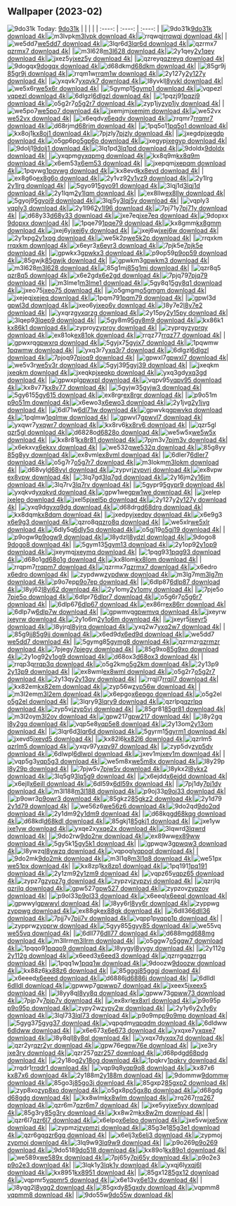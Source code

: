 ## Wallpaper (2023-02)
![9do31k](https://w.wallhaven.cc/full/9d/wallhaven-9do31k.png) Today: [9do31k](https://th.wallhaven.cc/small/9d/9do31k.jpg)
|      |      |      |
| :----: | :----: | :----: |
|![9do31k](https://th.wallhaven.cc/small/9d/9do31k.jpg)[9do31k download 4k](https://wallhaven.cc/w/9do31k)|![m3lvpk](https://th.wallhaven.cc/small/m3/m3lvpk.jpg)[m3lvpk download 4k](https://wallhaven.cc/w/m3lvpk)|![rrqwqj](https://th.wallhaven.cc/small/rr/rrqwqj.jpg)[rrqwqj download 4k](https://wallhaven.cc/w/rrqwqj)|
|![we5dd7](https://th.wallhaven.cc/small/we/we5dd7.jpg)[we5dd7 download 4k](https://wallhaven.cc/w/we5dd7)|![3lqr6d](https://th.wallhaven.cc/small/3l/3lqr6d.jpg)[3lqr6d download 4k](https://wallhaven.cc/w/3lqr6d)|![qzrmx7](https://th.wallhaven.cc/small/qz/qzrmx7.jpg)[qzrmx7 download 4k](https://wallhaven.cc/w/qzrmx7)|
|![m3l628](https://th.wallhaven.cc/small/m3/m3l628.jpg)[m3l628 download 4k](https://wallhaven.cc/w/m3l628)|![2y1qey](https://th.wallhaven.cc/small/2y/2y1qey.jpg)[2y1qey download 4k](https://wallhaven.cc/w/2y1qey)|![jxez5y](https://th.wallhaven.cc/small/jx/jxez5y.jpg)[jxez5y download 4k](https://wallhaven.cc/w/jxez5y)|
|![qzreyq](https://th.wallhaven.cc/small/qz/qzreyq.jpg)[qzreyq download 4k](https://wallhaven.cc/w/qzreyq)|![9dogqx](https://th.wallhaven.cc/small/9d/9dogqx.jpg)[9dogqx download 4k](https://wallhaven.cc/w/9dogqx)|![d68dkm](https://th.wallhaven.cc/small/d6/d68dkm.jpg)[d68dkm download 4k](https://wallhaven.cc/w/d68dkm)|
|![85gr9j](https://th.wallhaven.cc/small/85/85gr9j.jpg)[85gr9j download 4k](https://wallhaven.cc/w/85gr9j)|![rrqm1w](https://th.wallhaven.cc/small/rr/rrqm1w.jpg)[rrqm1w download 4k](https://wallhaven.cc/w/rrqm1w)|![2y127y](https://th.wallhaven.cc/small/2y/2y127y.jpg)[2y127y download 4k](https://wallhaven.cc/w/2y127y)|
|![yxqvk7](https://th.wallhaven.cc/small/yx/yxqvk7.jpg)[yxqvk7 download 4k](https://wallhaven.cc/w/yxqvk7)|![l8yvkl](https://th.wallhaven.cc/small/l8/l8yvkl.jpg)[l8yvkl download 4k](https://wallhaven.cc/w/l8yvkl)|![we5x6r](https://th.wallhaven.cc/small/we/we5x6r.jpg)[we5x6r download 4k](https://wallhaven.cc/w/we5x6r)|
|![5gymp1](https://th.wallhaven.cc/small/5g/5gymp1.jpg)[5gymp1 download 4k](https://wallhaven.cc/w/5gymp1)|![vqpezl](https://th.wallhaven.cc/small/vq/vqpezl.jpg)[vqpezl download 4k](https://wallhaven.cc/w/vqpezl)|![6dlgzl](https://th.wallhaven.cc/small/6d/6dlgzl.jpg)[6dlgzl download 4k](https://wallhaven.cc/w/6dlgzl)|
|![1pqzj9](https://th.wallhaven.cc/small/1p/1pqzj9.jpg)[1pqzj9 download 4k](https://wallhaven.cc/w/1pqzj9)|![o5g2r7](https://th.wallhaven.cc/small/o5/o5g2r7.jpg)[o5g2r7 download 4k](https://wallhaven.cc/w/o5g2r7)|![zyp1jy](https://th.wallhaven.cc/small/zy/zyp1jy.jpg)[zyp1jy download 4k](https://wallhaven.cc/w/zyp1jy)|
|![we5po7](https://th.wallhaven.cc/small/we/we5po7.jpg)[we5po7 download 4k](https://wallhaven.cc/w/we5po7)|![jxemjm](https://th.wallhaven.cc/small/jx/jxemjm.jpg)[jxemjm download 4k](https://wallhaven.cc/w/jxemjm)|![we52vx](https://th.wallhaven.cc/small/we/we52vx.jpg)[we52vx download 4k](https://wallhaven.cc/w/we52vx)|
|![x6eqdv](https://th.wallhaven.cc/small/x6/x6eqdv.jpg)[x6eqdv download 4k](https://wallhaven.cc/w/x6eqdv)|![rrqmr7](https://th.wallhaven.cc/small/rr/rrqmr7.jpg)[rrqmr7 download 4k](https://wallhaven.cc/w/rrqmr7)|![d68rjm](https://th.wallhaven.cc/small/d6/d68rjm.jpg)[d68rjm download 4k](https://wallhaven.cc/w/d68rjm)|
|![1pq5o1](https://th.wallhaven.cc/small/1p/1pq5o1.jpg)[1pq5o1 download 4k](https://wallhaven.cc/w/1pq5o1)|![kx8oj1](https://th.wallhaven.cc/small/kx/kx8oj1.jpg)[kx8oj1 download 4k](https://wallhaven.cc/w/kx8oj1)|![7pjzly](https://th.wallhaven.cc/small/7p/7pjzly.jpg)[7pjzly download 4k](https://wallhaven.cc/w/7pjzly)|
|![jxegdp](https://th.wallhaven.cc/small/jx/jxegdp.jpg)[jxegdp download 4k](https://wallhaven.cc/w/jxegdp)|![o5gp6p](https://th.wallhaven.cc/small/o5/o5gp6p.jpg)[o5gp6p download 4k](https://wallhaven.cc/w/o5gp6p)|![jxegyp](https://th.wallhaven.cc/small/jx/jxegyp.jpg)[jxegyp download 4k](https://wallhaven.cc/w/jxegyp)|
|![9dolj1](https://th.wallhaven.cc/small/9d/9dolj1.jpg)[9dolj1 download 4k](https://wallhaven.cc/w/9dolj1)|![3lq1pd](https://th.wallhaven.cc/small/3l/3lq1pd.jpg)[3lq1pd download 4k](https://wallhaven.cc/w/3lq1pd)|![9doldx](https://th.wallhaven.cc/small/9d/9doldx.jpg)[9doldx download 4k](https://wallhaven.cc/w/9doldx)|
|![yxqpmg](https://th.wallhaven.cc/small/yx/yxqpmg.jpg)[yxqpmg download 4k](https://wallhaven.cc/w/yxqpmg)|![kx8q9m](https://th.wallhaven.cc/small/kx/kx8q9m.jpg)[kx8q9m download 4k](https://wallhaven.cc/w/kx8q9m)|![x6em53](https://th.wallhaven.cc/small/x6/x6em53.jpg)[x6em53 download 4k](https://wallhaven.cc/w/x6em53)|
|![jxepqm](https://th.wallhaven.cc/small/jx/jxepqm.jpg)[jxepqm download 4k](https://wallhaven.cc/w/jxepqm)|![1pqvwg](https://th.wallhaven.cc/small/1p/1pqvwg.jpg)[1pqvwg download 4k](https://wallhaven.cc/w/1pqvwg)|![kx8evd](https://th.wallhaven.cc/small/kx/kx8evd.jpg)[kx8evd download 4k](https://wallhaven.cc/w/kx8evd)|
|![ex8g6o](https://th.wallhaven.cc/small/ex/ex8g6o.jpg)[ex8g6o download 4k](https://wallhaven.cc/w/ex8g6o)|![2y1vz9](https://th.wallhaven.cc/small/2y/2y1vz9.jpg)[2y1vz9 download 4k](https://wallhaven.cc/w/2y1vz9)|![2y1lrg](https://th.wallhaven.cc/small/2y/2y1lrg.jpg)[2y1lrg download 4k](https://wallhaven.cc/w/2y1lrg)|
|![5gyo91](https://th.wallhaven.cc/small/5g/5gyo91.jpg)[5gyo91 download 4k](https://wallhaven.cc/w/5gyo91)|![3lqj1d](https://th.wallhaven.cc/small/3l/3lqj1d.jpg)[3lqj1d download 4k](https://wallhaven.cc/w/3lqj1d)|![2y1lqm](https://th.wallhaven.cc/small/2y/2y1lqm.jpg)[2y1lqm download 4k](https://wallhaven.cc/w/2y1lqm)|
|![ex8llw](https://th.wallhaven.cc/small/ex/ex8llw.jpg)[ex8llw download 4k](https://wallhaven.cc/w/ex8llw)|![5gyoj9](https://th.wallhaven.cc/small/5g/5gyoj9.jpg)[5gyoj9 download 4k](https://wallhaven.cc/w/5gyoj9)|![3lqj5y](https://th.wallhaven.cc/small/3l/3lqj5y.jpg)[3lqj5y download 4k](https://wallhaven.cc/w/3lqj5y)|
|![vqply3](https://th.wallhaven.cc/small/vq/vqply3.jpg)[vqply3 download 4k](https://wallhaven.cc/w/vqply3)|![2y1l96](https://th.wallhaven.cc/small/2y/2y1l96.jpg)[2y1l96 download 4k](https://wallhaven.cc/w/2y1l96)|![7pj71y](https://th.wallhaven.cc/small/7p/7pj71y.jpg)[7pj71y download 4k](https://wallhaven.cc/w/7pj71y)|
|![d68y33](https://th.wallhaven.cc/small/d6/d68y33.jpg)[d68y33 download 4k](https://wallhaven.cc/w/d68y33)|![jxe7eq](https://th.wallhaven.cc/small/jx/jxe7eq.jpg)[jxe7eq download 4k](https://wallhaven.cc/w/jxe7eq)|![9dopxx](https://th.wallhaven.cc/small/9d/9dopxx.jpg)[9dopxx download 4k](https://wallhaven.cc/w/9dopxx)|
|![1pqe79](https://th.wallhaven.cc/small/1p/1pqe79.jpg)[1pqe79 download 4k](https://wallhaven.cc/w/1pqe79)|![kx8gmm](https://th.wallhaven.cc/small/kx/kx8gmm.jpg)[kx8gmm download 4k](https://wallhaven.cc/w/kx8gmm)|![jxej6y](https://th.wallhaven.cc/small/jx/jxej6y.jpg)[jxej6y download 4k](https://wallhaven.cc/w/jxej6y)|
|![jxej6w](https://th.wallhaven.cc/small/jx/jxej6w.jpg)[jxej6w download 4k](https://wallhaven.cc/w/jxej6w)|![2y1xpg](https://th.wallhaven.cc/small/2y/2y1xpg.jpg)[2y1xpg download 4k](https://wallhaven.cc/w/2y1xpg)|![we5k2p](https://th.wallhaven.cc/small/we/we5k2p.jpg)[we5k2p download 4k](https://wallhaven.cc/w/we5k2p)|
|![rrqxkm](https://th.wallhaven.cc/small/rr/rrqxkm.jpg)[rrqxkm download 4k](https://wallhaven.cc/w/rrqxkm)|![x6eyr3](https://th.wallhaven.cc/small/x6/x6eyr3.jpg)[x6eyr3 download 4k](https://wallhaven.cc/w/x6eyr3)|![7pjk5e](https://th.wallhaven.cc/small/7p/7pjk5e.jpg)[7pjk5e download 4k](https://wallhaven.cc/w/7pjk5e)|
|![gpwkx3](https://th.wallhaven.cc/small/gp/gpwkx3.jpg)[gpwkx3 download 4k](https://wallhaven.cc/w/gpwkx3)|![p9op59](https://th.wallhaven.cc/small/p9/p9op59.jpg)[p9op59 download 4k](https://wallhaven.cc/w/p9op59)|![85gwjk](https://th.wallhaven.cc/small/85/85gwjk.jpg)[85gwjk download 4k](https://wallhaven.cc/w/85gwjk)|
|![gpwkm3](https://th.wallhaven.cc/small/gp/gpwkm3.jpg)[gpwkm3 download 4k](https://wallhaven.cc/w/gpwkm3)|![m3l628](https://th.wallhaven.cc/small/m3/m3l628.jpg)[m3l628 download 4k](https://wallhaven.cc/w/m3l628)|![85g1mj](https://th.wallhaven.cc/small/85/85g1mj.jpg)[85g1mj download 4k](https://wallhaven.cc/w/85g1mj)|
|![qzr8q5](https://th.wallhaven.cc/small/qz/qzr8q5.jpg)[qzr8q5 download 4k](https://wallhaven.cc/w/qzr8q5)|![x6e2gd](https://th.wallhaven.cc/small/x6/x6e2gd.jpg)[x6e2gd download 4k](https://wallhaven.cc/w/x6e2gd)|![7pjq79](https://th.wallhaven.cc/small/7p/7pjq79.jpg)[7pjq79 download 4k](https://wallhaven.cc/w/7pjq79)|
|![m3lme1](https://th.wallhaven.cc/small/m3/m3lme1.jpg)[m3lme1 download 4k](https://wallhaven.cc/w/m3lme1)|![5gy8q1](https://th.wallhaven.cc/small/5g/5gy8q1.jpg)[5gy8q1 download 4k](https://wallhaven.cc/w/5gy8q1)|![jxeo75](https://th.wallhaven.cc/small/jx/jxeo75.jpg)[jxeo75 download 4k](https://wallhaven.cc/w/jxeo75)|
|![o5gmgm](https://th.wallhaven.cc/small/o5/o5gmgm.jpg)[o5gmgm download 4k](https://wallhaven.cc/w/o5gmgm)|![jxejeq](https://th.wallhaven.cc/small/jx/jxejeq.jpg)[jxejeq download 4k](https://wallhaven.cc/w/jxejeq)|![1pqm79](https://th.wallhaven.cc/small/1p/1pqm79.jpg)[1pqm79 download 4k](https://wallhaven.cc/w/1pqm79)|
|![gpwl3d](https://th.wallhaven.cc/small/gp/gpwl3d.jpg)[gpwl3d download 4k](https://wallhaven.cc/w/gpwl3d)|![jxeo6y](https://th.wallhaven.cc/small/jx/jxeo6y.jpg)[jxeo6y download 4k](https://wallhaven.cc/w/jxeo6y)|![l8y7e2](https://th.wallhaven.cc/small/l8/l8y7e2.jpg)[l8y7e2 download 4k](https://wallhaven.cc/w/l8y7e2)|
|![yxqrzg](https://th.wallhaven.cc/small/yx/yxqrzg.jpg)[yxqrzg download 4k](https://wallhaven.cc/w/yxqrzg)|![2y15py](https://th.wallhaven.cc/small/2y/2y15py.jpg)[2y15py download 4k](https://wallhaven.cc/w/2y15py)|![3lqep9](https://th.wallhaven.cc/small/3l/3lqep9.jpg)[3lqep9 download 4k](https://wallhaven.cc/w/3lqep9)|
|![5gy8m9](https://th.wallhaven.cc/small/5g/5gy8m9.jpg)[5gy8m9 download 4k](https://wallhaven.cc/w/5gy8m9)|![kx86k1](https://th.wallhaven.cc/small/kx/kx86k1.jpg)[kx86k1 download 4k](https://wallhaven.cc/w/kx86k1)|![zyproy](https://th.wallhaven.cc/small/zy/zyproy.jpg)[zyproy download 4k](https://wallhaven.cc/w/zyproy)|
|![zyprqy](https://th.wallhaven.cc/small/zy/zyprqy.jpg)[zyprqy download 4k](https://wallhaven.cc/w/zyprqy)|![ex81ok](https://th.wallhaven.cc/small/ex/ex81ok.jpg)[ex81ok download 4k](https://wallhaven.cc/w/ex81ok)|![rrqz77](https://th.wallhaven.cc/small/rr/rrqz77.jpg)[rrqz77 download 4k](https://wallhaven.cc/w/rrqz77)|
|![gpwxrq](https://th.wallhaven.cc/small/gp/gpwxrq.jpg)[gpwxrq download 4k](https://wallhaven.cc/w/gpwxrq)|![5gyjx7](https://th.wallhaven.cc/small/5g/5gyjx7.jpg)[5gyjx7 download 4k](https://wallhaven.cc/w/5gyjx7)|![1pqwmw](https://th.wallhaven.cc/small/1p/1pqwmw.jpg)[1pqwmw download 4k](https://wallhaven.cc/w/1pqwmw)|
|![yxq3r7](https://th.wallhaven.cc/small/yx/yxq3r7.jpg)[yxq3r7 download 4k](https://wallhaven.cc/w/yxq3r7)|![6dlgzl](https://th.wallhaven.cc/small/6d/6dlgzl.jpg)[6dlgzl download 4k](https://wallhaven.cc/w/6dlgzl)|![7pjoq9](https://th.wallhaven.cc/small/7p/7pjoq9.jpg)[7pjoq9 download 4k](https://wallhaven.cc/w/7pjoq9)|
|![gpwxl7](https://th.wallhaven.cc/small/gp/gpwxl7.jpg)[gpwxl7 download 4k](https://wallhaven.cc/w/gpwxl7)|![we5v3r](https://th.wallhaven.cc/small/we/we5v3r.jpg)[we5v3r download 4k](https://wallhaven.cc/w/we5v3r)|![5gyj39](https://th.wallhaven.cc/small/5g/5gyj39.jpg)[5gyj39 download 4k](https://wallhaven.cc/w/5gyj39)|
|![jxeqkm](https://th.wallhaven.cc/small/jx/jxeqkm.jpg)[jxeqkm download 4k](https://wallhaven.cc/w/jxeqkm)|![jxeqkp](https://th.wallhaven.cc/small/jx/jxeqkp.jpg)[jxeqkp download 4k](https://wallhaven.cc/w/jxeqkp)|![yxq3gd](https://th.wallhaven.cc/small/yx/yxq3gd.jpg)[yxq3gd download 4k](https://wallhaven.cc/w/yxq3gd)|
|![gpwxpl](https://th.wallhaven.cc/small/gp/gpwxpl.jpg)[gpwxpl download 4k](https://wallhaven.cc/w/gpwxpl)|![vqpv95](https://th.wallhaven.cc/small/vq/vqpv95.jpg)[vqpv95 download 4k](https://wallhaven.cc/w/vqpv95)|![kx8v77](https://th.wallhaven.cc/small/kx/kx8v77.jpg)[kx8v77 download 4k](https://wallhaven.cc/w/kx8v77)|
|![5gyjw3](https://th.wallhaven.cc/small/5g/5gyjw3.jpg)[5gyjw3 download 4k](https://wallhaven.cc/w/5gyjw3)|![5gy615](https://th.wallhaven.cc/small/5g/5gy615.jpg)[5gy615 download 4k](https://wallhaven.cc/w/5gy615)|![ex8rgr](https://th.wallhaven.cc/small/ex/ex8rgr.jpg)[ex8rgr download 4k](https://wallhaven.cc/w/ex8rgr)|
|![p9o51m](https://th.wallhaven.cc/small/p9/p9o51m.jpg)[p9o51m download 4k](https://wallhaven.cc/w/p9o51m)|![x6ewo3](https://th.wallhaven.cc/small/x6/x6ewo3.jpg)[x6ewo3 download 4k](https://wallhaven.cc/w/x6ewo3)|![2y1jvg](https://th.wallhaven.cc/small/2y/2y1jvg.jpg)[2y1jvg download 4k](https://wallhaven.cc/w/2y1jvg)|
|![6dl71w](https://th.wallhaven.cc/small/6d/6dl71w.jpg)[6dl71w download 4k](https://wallhaven.cc/w/6dl71w)|![gpwvkq](https://th.wallhaven.cc/small/gp/gpwvkq.jpg)[gpwvkq download 4k](https://wallhaven.cc/w/gpwvkq)|![1pqlmw](https://th.wallhaven.cc/small/1p/1pqlmw.jpg)[1pqlmw download 4k](https://wallhaven.cc/w/1pqlmw)|
|![gpwvl7](https://th.wallhaven.cc/small/gp/gpwvl7.jpg)[gpwvl7 download 4k](https://wallhaven.cc/w/gpwvl7)|![yxqwr7](https://th.wallhaven.cc/small/yx/yxqwr7.jpg)[yxqwr7 download 4k](https://wallhaven.cc/w/yxqwr7)|![kx8rv6](https://th.wallhaven.cc/small/kx/kx8rv6.jpg)[kx8rv6 download 4k](https://wallhaven.cc/w/kx8rv6)|
|![qzr5gl](https://th.wallhaven.cc/small/qz/qzr5gl.jpg)[qzr5gl download 4k](https://wallhaven.cc/w/qzr5gl)|![d6828o](https://th.wallhaven.cc/small/d6/d6828o.jpg)[d6828o download 4k](https://wallhaven.cc/w/d6828o)|![we5w5x](https://th.wallhaven.cc/small/we/we5w5x.jpg)[we5w5x download 4k](https://wallhaven.cc/w/we5w5x)|
|![kx8r81](https://th.wallhaven.cc/small/kx/kx8r81.jpg)[kx8r81 download 4k](https://wallhaven.cc/w/kx8r81)|![7pjm3v](https://th.wallhaven.cc/small/7p/7pjm3v.jpg)[7pjm3v download 4k](https://wallhaven.cc/w/7pjm3v)|![x6ekxv](https://th.wallhaven.cc/small/x6/x6ekxv.jpg)[x6ekxv download 4k](https://wallhaven.cc/w/x6ekxv)|
|![we532q](https://th.wallhaven.cc/small/we/we532q.jpg)[we532q download 4k](https://wallhaven.cc/w/we532q)|![85g8yy](https://th.wallhaven.cc/small/85/85g8yy.jpg)[85g8yy download 4k](https://wallhaven.cc/w/85g8yy)|![ex8vml](https://th.wallhaven.cc/small/ex/ex8vml.jpg)[ex8vml download 4k](https://wallhaven.cc/w/ex8vml)|
|![6dler7](https://th.wallhaven.cc/small/6d/6dler7.jpg)[6dler7 download 4k](https://wallhaven.cc/w/6dler7)|![o5g7r7](https://th.wallhaven.cc/small/o5/o5g7r7.jpg)[o5g7r7 download 4k](https://wallhaven.cc/w/o5g7r7)|![m3lokm](https://th.wallhaven.cc/small/m3/m3lokm.jpg)[m3lokm download 4k](https://wallhaven.cc/w/m3lokm)|
|![d68vyl](https://th.wallhaven.cc/small/d6/d68vyl.jpg)[d68vyl download 4k](https://wallhaven.cc/w/d68vyl)|![zypvrj](https://th.wallhaven.cc/small/zy/zypvrj.jpg)[zypvrj download 4k](https://wallhaven.cc/w/zypvrj)|![ex8vpw](https://th.wallhaven.cc/small/ex/ex8vpw.jpg)[ex8vpw download 4k](https://wallhaven.cc/w/ex8vpw)|
|![3lq7gd](https://th.wallhaven.cc/small/3l/3lq7gd.jpg)[3lq7gd download 4k](https://wallhaven.cc/w/3lq7gd)|![2y16jm](https://th.wallhaven.cc/small/2y/2y16jm.jpg)[2y16jm download 4k](https://wallhaven.cc/w/2y16jm)|![3lq7rv](https://th.wallhaven.cc/small/3l/3lq7rv.jpg)[3lq7rv download 4k](https://wallhaven.cc/w/3lq7rv)|
|![5gypr9](https://th.wallhaven.cc/small/5g/5gypr9.jpg)[5gypr9 download 4k](https://wallhaven.cc/w/5gypr9)|![yxqkvd](https://th.wallhaven.cc/small/yx/yxqkvd.jpg)[yxqkvd download 4k](https://wallhaven.cc/w/yxqkvd)|![gpw1we](https://th.wallhaven.cc/small/gp/gpw1we.jpg)[gpw1we download 4k](https://wallhaven.cc/w/gpw1we)|
|![jxelep](https://th.wallhaven.cc/small/jx/jxelep.jpg)[jxelep download 4k](https://wallhaven.cc/w/jxelep)|![jxel5p](https://th.wallhaven.cc/small/jx/jxel5p.jpg)[jxel5p download 4k](https://wallhaven.cc/w/jxel5p)|![2y127y](https://th.wallhaven.cc/small/2y/2y127y.jpg)[2y127y download 4k](https://wallhaven.cc/w/2y127y)|
|![yxq9dg](https://th.wallhaven.cc/small/yx/yxq9dg.jpg)[yxq9dg download 4k](https://wallhaven.cc/w/yxq9dg)|![d68drg](https://th.wallhaven.cc/small/d6/d68drg.jpg)[d68drg download 4k](https://wallhaven.cc/w/d68drg)|![kx8dqm](https://th.wallhaven.cc/small/kx/kx8dqm.jpg)[kx8dqm download 4k](https://wallhaven.cc/w/kx8dqm)|
|![jxedpy](https://th.wallhaven.cc/small/jx/jxedpy.jpg)[jxedpy download 4k](https://wallhaven.cc/w/jxedpy)|![x6e9g3](https://th.wallhaven.cc/small/x6/x6e9g3.jpg)[x6e9g3 download 4k](https://wallhaven.cc/w/x6e9g3)|![qzro8q](https://th.wallhaven.cc/small/qz/qzro8q.jpg)[qzro8q download 4k](https://wallhaven.cc/w/qzro8q)|
|![we5xlr](https://th.wallhaven.cc/small/we/we5xlr.jpg)[we5xlr download 4k](https://wallhaven.cc/w/we5xlr)|![6dly5q](https://th.wallhaven.cc/small/6d/6dly5q.jpg)[6dly5q download 4k](https://wallhaven.cc/w/6dly5q)|![o5gj19](https://th.wallhaven.cc/small/o5/o5gj19.jpg)[o5gj19 download 4k](https://wallhaven.cc/w/o5gj19)|
|![p9ogw9](https://th.wallhaven.cc/small/p9/p9ogw9.jpg)[p9ogw9 download 4k](https://wallhaven.cc/w/p9ogw9)|![l8ydzl](https://th.wallhaven.cc/small/l8/l8ydzl.jpg)[l8ydzl download 4k](https://wallhaven.cc/w/l8ydzl)|![9dogo8](https://th.wallhaven.cc/small/9d/9dogo8.jpg)[9dogo8 download 4k](https://wallhaven.cc/w/9dogo8)|
|![5gym13](https://th.wallhaven.cc/small/5g/5gym13.jpg)[5gym13 download 4k](https://wallhaven.cc/w/5gym13)|![2y1op9](https://th.wallhaven.cc/small/2y/2y1op9.jpg)[2y1op9 download 4k](https://wallhaven.cc/w/2y1op9)|![jxeymq](https://th.wallhaven.cc/small/jx/jxeymq.jpg)[jxeymq download 4k](https://wallhaven.cc/w/jxeymq)|
|![1pqg93](https://th.wallhaven.cc/small/1p/1pqg93.jpg)[1pqg93 download 4k](https://wallhaven.cc/w/1pqg93)|![d68o1g](https://th.wallhaven.cc/small/d6/d68o1g.jpg)[d68o1g download 4k](https://wallhaven.cc/w/d68o1g)|![kx8lom](https://th.wallhaven.cc/small/kx/kx8lom.jpg)[kx8lom download 4k](https://wallhaven.cc/w/kx8lom)|
|![rrqpm7](https://th.wallhaven.cc/small/rr/rrqpm7.jpg)[rrqpm7 download 4k](https://wallhaven.cc/w/rrqpm7)|![qzrmx7](https://th.wallhaven.cc/small/qz/qzrmx7.jpg)[qzrmx7 download 4k](https://wallhaven.cc/w/qzrmx7)|![x6edro](https://th.wallhaven.cc/small/x6/x6edro.jpg)[x6edro download 4k](https://wallhaven.cc/w/x6edro)|
|![zypdww](https://th.wallhaven.cc/small/zy/zypdww.jpg)[zypdww download 4k](https://wallhaven.cc/w/zypdww)|![m3lg7m](https://th.wallhaven.cc/small/m3/m3lg7m.jpg)[m3lg7m download 4k](https://wallhaven.cc/w/m3lg7m)|![p9o7ep](https://th.wallhaven.cc/small/p9/p9o7ep.jpg)[p9o7ep download 4k](https://wallhaven.cc/w/p9o7ep)|
|![6dlp87](https://th.wallhaven.cc/small/6d/6dlp87.jpg)[6dlp87 download 4k](https://wallhaven.cc/w/6dlp87)|![l8yj62](https://th.wallhaven.cc/small/l8/l8yj62.jpg)[l8yj62 download 4k](https://wallhaven.cc/w/l8yj62)|![2y1omy](https://th.wallhaven.cc/small/2y/2y1omy.jpg)[2y1omy download 4k](https://wallhaven.cc/w/2y1omy)|
|![7pje5o](https://th.wallhaven.cc/small/7p/7pje5o.jpg)[7pje5o download 4k](https://wallhaven.cc/w/7pje5o)|![6dlpr7](https://th.wallhaven.cc/small/6d/6dlpr7.jpg)[6dlpr7 download 4k](https://wallhaven.cc/w/6dlpr7)|![o5g6r7](https://th.wallhaven.cc/small/o5/o5g6r7.jpg)[o5g6r7 download 4k](https://wallhaven.cc/w/o5g6r7)|
|![6dlp67](https://th.wallhaven.cc/small/6d/6dlp67.jpg)[6dlp67 download 4k](https://wallhaven.cc/w/6dlp67)|![ex86rr](https://th.wallhaven.cc/small/ex/ex86rr.jpg)[ex86rr download 4k](https://wallhaven.cc/w/ex86rr)|![6dlp7w](https://th.wallhaven.cc/small/6d/6dlp7w.jpg)[6dlp7w download 4k](https://wallhaven.cc/w/6dlp7w)|
|![gpwmvq](https://th.wallhaven.cc/small/gp/gpwmvq.jpg)[gpwmvq download 4k](https://wallhaven.cc/w/gpwmvq)|![jxeyrw](https://th.wallhaven.cc/small/jx/jxeyrw.jpg)[jxeyrw download 4k](https://wallhaven.cc/w/jxeyrw)|![2y1o6m](https://th.wallhaven.cc/small/2y/2y1o6m.jpg)[2y1o6m download 4k](https://wallhaven.cc/w/2y1o6m)|
|![jxeyr5](https://th.wallhaven.cc/small/jx/jxeyr5.jpg)[jxeyr5 download 4k](https://wallhaven.cc/w/jxeyr5)|![l8yjrq](https://th.wallhaven.cc/small/l8/l8yjrq.jpg)[l8yjrq download 4k](https://wallhaven.cc/w/l8yjrq)|![yxq2w7](https://th.wallhaven.cc/small/yx/yxq2w7.jpg)[yxq2w7 download 4k](https://wallhaven.cc/w/yxq2w7)|
|![85g9jj](https://th.wallhaven.cc/small/85/85g9jj.jpg)[85g9jj download 4k](https://wallhaven.cc/w/85g9jj)|![x6ed9d](https://th.wallhaven.cc/small/x6/x6ed9d.jpg)[x6ed9d download 4k](https://wallhaven.cc/w/x6ed9d)|![we5dd7](https://th.wallhaven.cc/small/we/we5dd7.jpg)[we5dd7 download 4k](https://wallhaven.cc/w/we5dd7)|
|![5gymg8](https://th.wallhaven.cc/small/5g/5gymg8.jpg)[5gymg8 download 4k](https://wallhaven.cc/w/5gymg8)|![qzrmzr](https://th.wallhaven.cc/small/qz/qzrmzr.jpg)[qzrmzr download 4k](https://wallhaven.cc/w/qzrmzr)|![7pjegy](https://th.wallhaven.cc/small/7p/7pjegy.jpg)[7pjegy download 4k](https://wallhaven.cc/w/7pjegy)|
|![85g9xo](https://th.wallhaven.cc/small/85/85g9xo.jpg)[85g9xo download 4k](https://wallhaven.cc/w/85g9xo)|![2y1og9](https://th.wallhaven.cc/small/2y/2y1og9.jpg)[2y1og9 download 4k](https://wallhaven.cc/w/2y1og9)|![d68ox3](https://th.wallhaven.cc/small/d6/d68ox3.jpg)[d68ox3 download 4k](https://wallhaven.cc/w/d68ox3)|
|![rrqp3q](https://th.wallhaven.cc/small/rr/rrqp3q.jpg)[rrqp3q download 4k](https://wallhaven.cc/w/rrqp3q)|![o5g2km](https://th.wallhaven.cc/small/o5/o5g2km.jpg)[o5g2km download 4k](https://wallhaven.cc/w/o5g2km)|![2y13p9](https://th.wallhaven.cc/small/2y/2y13p9.jpg)[2y13p9 download 4k](https://wallhaven.cc/w/2y13p9)|
|![ex8wml](https://th.wallhaven.cc/small/ex/ex8wml.jpg)[ex8wml download 4k](https://wallhaven.cc/w/ex8wml)|![o5g2r7](https://th.wallhaven.cc/small/o5/o5g2r7.jpg)[o5g2r7 download 4k](https://wallhaven.cc/w/o5g2r7)|![2y13qy](https://th.wallhaven.cc/small/2y/2y13qy.jpg)[2y13qy download 4k](https://wallhaven.cc/w/2y13qy)|
|![rrqjl7](https://th.wallhaven.cc/small/rr/rrqjl7.jpg)[rrqjl7 download 4k](https://wallhaven.cc/w/rrqjl7)|![kx82em](https://th.wallhaven.cc/small/kx/kx82em.jpg)[kx82em download 4k](https://wallhaven.cc/w/kx82em)|![zyp56w](https://th.wallhaven.cc/small/zy/zyp56w.jpg)[zyp56w download 4k](https://wallhaven.cc/w/zyp56w)|
|![m3l2em](https://th.wallhaven.cc/small/m3/m3l2em.jpg)[m3l2em download 4k](https://wallhaven.cc/w/m3l2em)|![x6epgo](https://th.wallhaven.cc/small/x6/x6epgo.jpg)[x6epgo download 4k](https://wallhaven.cc/w/x6epgo)|![o5g2el](https://th.wallhaven.cc/small/o5/o5g2el.jpg)[o5g2el download 4k](https://wallhaven.cc/w/o5g2el)|
|![3lqry9](https://th.wallhaven.cc/small/3l/3lqry9.jpg)[3lqry9 download 4k](https://wallhaven.cc/w/3lqry9)|![qzrlpq](https://th.wallhaven.cc/small/qz/qzrlpq.jpg)[qzrlpq download 4k](https://wallhaven.cc/w/qzrlpq)|![zyp5vj](https://th.wallhaven.cc/small/zy/zyp5vj.jpg)[zyp5vj download 4k](https://wallhaven.cc/w/zyp5vj)|
|![85gr81](https://th.wallhaven.cc/small/85/85gr81.jpg)[85gr81 download 4k](https://wallhaven.cc/w/85gr81)|![m3l2oy](https://th.wallhaven.cc/small/m3/m3l2oy.jpg)[m3l2oy download 4k](https://wallhaven.cc/w/m3l2oy)|![gpw217](https://th.wallhaven.cc/small/gp/gpw217.jpg)[gpw217 download 4k](https://wallhaven.cc/w/gpw217)|
|![l8y2gq](https://th.wallhaven.cc/small/l8/l8y2gq.jpg)[l8y2gq download 4k](https://wallhaven.cc/w/l8y2gq)|![vqp5e8](https://th.wallhaven.cc/small/vq/vqp5e8.jpg)[vqp5e8 download 4k](https://wallhaven.cc/w/vqp5e8)|![2y13om](https://th.wallhaven.cc/small/2y/2y13om.jpg)[2y13om download 4k](https://wallhaven.cc/w/2y13om)|
|![3lqr6d](https://th.wallhaven.cc/small/3l/3lqr6d.jpg)[3lqr6d download 4k](https://wallhaven.cc/w/3lqr6d)|![5gyrm1](https://th.wallhaven.cc/small/5g/5gyrm1.jpg)[5gyrm1 download 4k](https://wallhaven.cc/w/5gyrm1)|![jxevd5](https://th.wallhaven.cc/small/jx/jxevd5.jpg)[jxevd5 download 4k](https://wallhaven.cc/w/jxevd5)|
|![kx82l6](https://th.wallhaven.cc/small/kx/kx82l6.jpg)[kx82l6 download 4k](https://wallhaven.cc/w/kx82l6)|![qzrlm5](https://th.wallhaven.cc/small/qz/qzrlm5.jpg)[qzrlm5 download 4k](https://wallhaven.cc/w/qzrlm5)|![yxqv97](https://th.wallhaven.cc/small/yx/yxqv97.jpg)[yxqv97 download 4k](https://wallhaven.cc/w/yxqv97)|
|![zyp5dv](https://th.wallhaven.cc/small/zy/zyp5dv.jpg)[zyp5dv download 4k](https://wallhaven.cc/w/zyp5dv)|![6dlwpl](https://th.wallhaven.cc/small/6d/6dlwpl.jpg)[6dlwpl download 4k](https://wallhaven.cc/w/6dlwpl)|![jxev1m](https://th.wallhaven.cc/small/jx/jxev1m.jpg)[jxev1m download 4k](https://wallhaven.cc/w/jxev1m)|
|![vqp5g3](https://th.wallhaven.cc/small/vq/vqp5g3.jpg)[vqp5g3 download 4k](https://wallhaven.cc/w/vqp5g3)|![we5m8x](https://th.wallhaven.cc/small/we/we5m8x.jpg)[we5m8x download 4k](https://wallhaven.cc/w/we5m8x)|![l8y29p](https://th.wallhaven.cc/small/l8/l8y29p.jpg)[l8y29p download 4k](https://wallhaven.cc/w/l8y29p)|
|![7pjw5v](https://th.wallhaven.cc/small/7p/7pjw5v.jpg)[7pjw5v download 4k](https://wallhaven.cc/w/7pjw5v)|![l8ykx2](https://th.wallhaven.cc/small/l8/l8ykx2.jpg)[l8ykx2 download 4k](https://wallhaven.cc/w/l8ykx2)|![3lq5g9](https://th.wallhaven.cc/small/3l/3lq5g9.jpg)[3lq5g9 download 4k](https://wallhaven.cc/w/3lq5g9)|
|![x6ejdd](https://th.wallhaven.cc/small/x6/x6ejdd.jpg)[x6ejdd download 4k](https://wallhaven.cc/w/x6ejdd)|![x6ejll](https://th.wallhaven.cc/small/x6/x6ejll.jpg)[x6ejll download 4k](https://wallhaven.cc/w/x6ejll)|![6dl59x](https://th.wallhaven.cc/small/6d/6dl59x.jpg)[6dl59x download 4k](https://wallhaven.cc/w/6dl59x)|
|![7pj1dy](https://th.wallhaven.cc/small/7p/7pj1dy.jpg)[7pj1dy download 4k](https://wallhaven.cc/w/7pj1dy)|![m3l188](https://th.wallhaven.cc/small/m3/m3l188.jpg)[m3l188 download 4k](https://wallhaven.cc/w/m3l188)|![p9oj33](https://th.wallhaven.cc/small/p9/p9oj33.jpg)[p9oj33 download 4k](https://wallhaven.cc/w/p9oj33)|
|![p9owr3](https://th.wallhaven.cc/small/p9/p9owr3.jpg)[p9owr3 download 4k](https://wallhaven.cc/w/p9owr3)|![85gkz2](https://th.wallhaven.cc/small/85/85gkz2.jpg)[85gkz2 download 4k](https://wallhaven.cc/w/85gkz2)|![2y1d79](https://th.wallhaven.cc/small/2y/2y1d79.jpg)[2y1d79 download 4k](https://wallhaven.cc/w/2y1d79)|
|![we56z6](https://th.wallhaven.cc/small/we/we56z6.jpg)[we56z6 download 4k](https://wallhaven.cc/w/we56z6)|![9do2qd](https://th.wallhaven.cc/small/9d/9do2qd.jpg)[9do2qd download 4k](https://wallhaven.cc/w/9do2qd)|![2y1dm9](https://th.wallhaven.cc/small/2y/2y1dm9.jpg)[2y1dm9 download 4k](https://wallhaven.cc/w/2y1dm9)|
|![d68kqg](https://th.wallhaven.cc/small/d6/d68kqg.jpg)[d68kqg download 4k](https://wallhaven.cc/w/d68kqg)|![d68kdl](https://th.wallhaven.cc/small/d6/d68kdl.jpg)[d68kdl download 4k](https://wallhaven.cc/w/d68kdl)|![85gkj1](https://th.wallhaven.cc/small/85/85gkj1.jpg)[85gkj1 download 4k](https://wallhaven.cc/w/85gkj1)|
|![jxe1yw](https://th.wallhaven.cc/small/jx/jxe1yw.jpg)[jxe1yw download 4k](https://wallhaven.cc/w/jxe1yw)|![yxqe2x](https://th.wallhaven.cc/small/yx/yxqe2x.jpg)[yxqe2x download 4k](https://wallhaven.cc/w/yxqe2x)|![3lqwrd](https://th.wallhaven.cc/small/3l/3lqwrd.jpg)[3lqwrd download 4k](https://wallhaven.cc/w/3lqwrd)|
|![9do2rw](https://th.wallhaven.cc/small/9d/9do2rw.jpg)[9do2rw download 4k](https://wallhaven.cc/w/9do2rw)|![ex89ww](https://th.wallhaven.cc/small/ex/ex89ww.jpg)[ex89ww download 4k](https://wallhaven.cc/w/ex89ww)|![5gy5k1](https://th.wallhaven.cc/small/5g/5gy5k1.jpg)[5gy5k1 download 4k](https://wallhaven.cc/w/5gy5k1)|
|![gpwqw3](https://th.wallhaven.cc/small/gp/gpwqw3.jpg)[gpwqw3 download 4k](https://wallhaven.cc/w/gpwqw3)|![l8ywzq](https://th.wallhaven.cc/small/l8/l8ywzq.jpg)[l8ywzq download 4k](https://wallhaven.cc/w/l8ywzq)|![vqpoql](https://th.wallhaven.cc/small/vq/vqpoql.jpg)[vqpoql download 4k](https://wallhaven.cc/w/vqpoql)|
|![9do2mk](https://th.wallhaven.cc/small/9d/9do2mk.jpg)[9do2mk download 4k](https://wallhaven.cc/w/9do2mk)|![m3l1q8](https://th.wallhaven.cc/small/m3/m3l1q8.jpg)[m3l1q8 download 4k](https://wallhaven.cc/w/m3l1q8)|![we51px](https://th.wallhaven.cc/small/we/we51px.jpg)[we51px download 4k](https://wallhaven.cc/w/we51px)|
|![kx8zp1](https://th.wallhaven.cc/small/kx/kx8zp1.jpg)[kx8zp1 download 4k](https://wallhaven.cc/w/kx8zp1)|![1pq191](https://th.wallhaven.cc/small/1p/1pq191.jpg)[1pq191 download 4k](https://wallhaven.cc/w/1pq191)|![2y1zm9](https://th.wallhaven.cc/small/2y/2y1zm9.jpg)[2y1zm9 download 4k](https://wallhaven.cc/w/2y1zm9)|
|![vqpz65](https://th.wallhaven.cc/small/vq/vqpz65.jpg)[vqpz65 download 4k](https://wallhaven.cc/w/vqpz65)|![zypz7g](https://th.wallhaven.cc/small/zy/zypz7g.jpg)[zypz7g download 4k](https://wallhaven.cc/w/zypz7g)|![zypzvj](https://th.wallhaven.cc/small/zy/zypzvj.jpg)[zypzvj download 4k](https://wallhaven.cc/w/zypzvj)|
|![qzrjlq](https://th.wallhaven.cc/small/qz/qzrjlq.jpg)[qzrjlq download 4k](https://wallhaven.cc/w/qzrjlq)|![gpw527](https://th.wallhaven.cc/small/gp/gpw527.jpg)[gpw527 download 4k](https://wallhaven.cc/w/gpw527)|![zypzov](https://th.wallhaven.cc/small/zy/zypzov.jpg)[zypzov download 4k](https://wallhaven.cc/w/zypzov)|
|![p9ol33](https://th.wallhaven.cc/small/p9/p9ol33.jpg)[p9ol33 download 4k](https://wallhaven.cc/w/p9ol33)|![x6eeql](https://th.wallhaven.cc/small/x6/x6eeql.jpg)[x6eeql download 4k](https://wallhaven.cc/w/x6eeql)|![gpwwyl](https://th.wallhaven.cc/small/gp/gpwwyl.jpg)[gpwwyl download 4k](https://wallhaven.cc/w/gpwwyl)|
|![l8yy6r](https://th.wallhaven.cc/small/l8/l8yy6r.jpg)[l8yy6r download 4k](https://wallhaven.cc/w/l8yy6r)|![zyppwg](https://th.wallhaven.cc/small/zy/zyppwg.jpg)[zyppwg download 4k](https://wallhaven.cc/w/zyppwg)|![ex88gk](https://th.wallhaven.cc/small/ex/ex88gk.jpg)[ex88gk download 4k](https://wallhaven.cc/w/ex88gk)|
|![6dll36](https://th.wallhaven.cc/small/6d/6dll36.jpg)[6dll36 download 4k](https://wallhaven.cc/w/6dll36)|![7pjj7v](https://th.wallhaven.cc/small/7p/7pjj7v.jpg)[7pjj7v download 4k](https://wallhaven.cc/w/7pjj7v)|![vqpp1p](https://th.wallhaven.cc/small/vq/vqpp1p.jpg)[vqpp1p download 4k](https://wallhaven.cc/w/vqpp1p)|
|![zypprw](https://th.wallhaven.cc/small/zy/zypprw.jpg)[zypprw download 4k](https://wallhaven.cc/w/zypprw)|![5gyy85](https://th.wallhaven.cc/small/5g/5gyy85.jpg)[5gyy85 download 4k](https://wallhaven.cc/w/5gyy85)|![we55vq](https://th.wallhaven.cc/small/we/we55vq.jpg)[we55vq download 4k](https://wallhaven.cc/w/we55vq)|
|![6dll77](https://th.wallhaven.cc/small/6d/6dll77.jpg)[6dll77 download 4k](https://wallhaven.cc/w/6dll77)|![d688mg](https://th.wallhaven.cc/small/d6/d688mg.jpg)[d688mg download 4k](https://wallhaven.cc/w/d688mg)|![m3llrm](https://th.wallhaven.cc/small/m3/m3llrm.jpg)[m3llrm download 4k](https://wallhaven.cc/w/m3llrm)|
|![o5ggw7](https://th.wallhaven.cc/small/o5/o5ggw7.jpg)[o5ggw7 download 4k](https://wallhaven.cc/w/o5ggw7)|![1pqqo9](https://th.wallhaven.cc/small/1p/1pqqo9.jpg)[1pqqo9 download 4k](https://wallhaven.cc/w/1pqqo9)|![l8yygy](https://th.wallhaven.cc/small/l8/l8yygy.jpg)[l8yygy download 4k](https://wallhaven.cc/w/l8yygy)|
|![2y112g](https://th.wallhaven.cc/small/2y/2y112g.jpg)[2y112g download 4k](https://wallhaven.cc/w/2y112g)|![x6eed3](https://th.wallhaven.cc/small/x6/x6eed3.jpg)[x6eed3 download 4k](https://wallhaven.cc/w/x6eed3)|![qzrrgq](https://th.wallhaven.cc/small/qz/qzrrgq.jpg)[qzrrgq download 4k](https://wallhaven.cc/w/qzrrgq)|
|![1pqq1w](https://th.wallhaven.cc/small/1p/1pqq1w.jpg)[1pqq1w download 4k](https://wallhaven.cc/w/1pqq1w)|![9doozw](https://th.wallhaven.cc/small/9d/9doozw.jpg)[9doozw download 4k](https://wallhaven.cc/w/9doozw)|![kx88z6](https://th.wallhaven.cc/small/kx/kx88z6.jpg)[kx88z6 download 4k](https://wallhaven.cc/w/kx88z6)|
|![85gggj](https://th.wallhaven.cc/small/85/85gggj.jpg)[85gggj download 4k](https://wallhaven.cc/w/85gggj)|![x6eeed](https://th.wallhaven.cc/small/x6/x6eeed.jpg)[x6eeed download 4k](https://wallhaven.cc/w/x6eeed)|![d6886j](https://th.wallhaven.cc/small/d6/d6886j.jpg)[d6886j download 4k](https://wallhaven.cc/w/d6886j)|
|![6dlldl](https://th.wallhaven.cc/small/6d/6dlldl.jpg)[6dlldl download 4k](https://wallhaven.cc/w/6dlldl)|![gpwwp7](https://th.wallhaven.cc/small/gp/gpwwp7.jpg)[gpwwp7 download 4k](https://wallhaven.cc/w/gpwwp7)|![jxeex5](https://th.wallhaven.cc/small/jx/jxeex5.jpg)[jxeex5 download 4k](https://wallhaven.cc/w/jxeex5)|
|![l8yy8q](https://th.wallhaven.cc/small/l8/l8yy8q.jpg)[l8yy8q download 4k](https://wallhaven.cc/w/l8yy8q)|![gpww73](https://th.wallhaven.cc/small/gp/gpww73.jpg)[gpww73 download 4k](https://wallhaven.cc/w/gpww73)|![7pjp7v](https://th.wallhaven.cc/small/7p/7pjp7v.jpg)[7pjp7v download 4k](https://wallhaven.cc/w/7pjp7v)|
|![ex8xrl](https://th.wallhaven.cc/small/ex/ex8xrl.jpg)[ex8xrl download 4k](https://wallhaven.cc/w/ex8xrl)|![p9o95p](https://th.wallhaven.cc/small/p9/p9o95p.jpg)[p9o95p download 4k](https://wallhaven.cc/w/p9o95p)|![zypy2w](https://th.wallhaven.cc/small/zy/zypy2w.jpg)[zypy2w download 4k](https://wallhaven.cc/w/zypy2w)|
|![2y1y6y](https://th.wallhaven.cc/small/2y/2y1y6y.jpg)[2y1y6y download 4k](https://wallhaven.cc/w/2y1y6y)|![3lql73](https://th.wallhaven.cc/small/3l/3lql73.jpg)[3lql73 download 4k](https://wallhaven.cc/w/3lql73)|![p9o9mp](https://th.wallhaven.cc/small/p9/p9o9mp.jpg)[p9o9mp download 4k](https://wallhaven.cc/w/p9o9mp)|
|![5gyg37](https://th.wallhaven.cc/small/5g/5gyg37.jpg)[5gyg37 download 4k](https://wallhaven.cc/w/5gyg37)|![vqpqdm](https://th.wallhaven.cc/small/vq/vqpqdm.jpg)[vqpqdm download 4k](https://wallhaven.cc/w/vqpqdm)|![6dldww](https://th.wallhaven.cc/small/6d/6dldww.jpg)[6dldww download 4k](https://wallhaven.cc/w/6dldww)|
|![x6e673](https://th.wallhaven.cc/small/x6/x6e673.jpg)[x6e673 download 4k](https://wallhaven.cc/w/x6e673)|![yxqxe7](https://th.wallhaven.cc/small/yx/yxqxe7.jpg)[yxqxe7 download 4k](https://wallhaven.cc/w/yxqxe7)|![l8y8ql](https://th.wallhaven.cc/small/l8/l8y8ql.jpg)[l8y8ql download 4k](https://wallhaven.cc/w/l8y8ql)|
|![yxqx7d](https://th.wallhaven.cc/small/yx/yxqx7d.jpg)[yxqx7d download 4k](https://wallhaven.cc/w/yxqx7d)|![qzr2yr](https://th.wallhaven.cc/small/qz/qzr2yr.jpg)[qzr2yr download 4k](https://wallhaven.cc/w/qzr2yr)|![gpw76e](https://th.wallhaven.cc/small/gp/gpw76e.jpg)[gpw76e download 4k](https://wallhaven.cc/w/gpw76e)|
|![jxe3ry](https://th.wallhaven.cc/small/jx/jxe3ry.jpg)[jxe3ry download 4k](https://wallhaven.cc/w/jxe3ry)|![qzr257](https://th.wallhaven.cc/small/qz/qzr257.jpg)[qzr257 download 4k](https://wallhaven.cc/w/qzr257)|![d68pdg](https://th.wallhaven.cc/small/d6/d68pdg.jpg)[d68pdg download 4k](https://wallhaven.cc/w/d68pdg)|
|![2y18og](https://th.wallhaven.cc/small/2y/2y18og.jpg)[2y18og download 4k](https://wallhaven.cc/w/2y18og)|![1pqkrv](https://th.wallhaven.cc/small/1p/1pqkrv.jpg)[1pqkrv download 4k](https://wallhaven.cc/w/1pqkrv)|![rrqdr1](https://th.wallhaven.cc/small/rr/rrqdr1.jpg)[rrqdr1 download 4k](https://wallhaven.cc/w/rrqdr1)|
|![vqp9q8](https://th.wallhaven.cc/small/vq/vqp9q8.jpg)[vqp9q8 download 4k](https://wallhaven.cc/w/vqp9q8)|![kx87x6](https://th.wallhaven.cc/small/kx/kx87x6.jpg)[kx87x6 download 4k](https://wallhaven.cc/w/kx87x6)|![2y188m](https://th.wallhaven.cc/small/2y/2y188m.jpg)[2y188m download 4k](https://wallhaven.cc/w/2y188m)|
|![9dommw](https://th.wallhaven.cc/small/9d/9dommw.jpg)[9dommw download 4k](https://wallhaven.cc/w/9dommw)|![85go3j](https://th.wallhaven.cc/small/85/85go3j.jpg)[85go3j download 4k](https://wallhaven.cc/w/85go3j)|![85gxp2](https://th.wallhaven.cc/small/85/85gxp2.jpg)[85gxp2 download 4k](https://wallhaven.cc/w/85gxp2)|
|![zyp8xo](https://th.wallhaven.cc/small/zy/zyp8xo.jpg)[zyp8xo download 4k](https://wallhaven.cc/w/zyp8xo)|![o5gx8p](https://th.wallhaven.cc/small/o5/o5gx8p.jpg)[o5gx8p download 4k](https://wallhaven.cc/w/o5gx8p)|![d68gdg](https://th.wallhaven.cc/small/d6/d68gdg.jpg)[d68gdg download 4k](https://wallhaven.cc/w/d68gdg)|
|![kx8wlm](https://th.wallhaven.cc/small/kx/kx8wlm.jpg)[kx8wlm download 4k](https://wallhaven.cc/w/kx8wlm)|![rrq267](https://th.wallhaven.cc/small/rr/rrq267.jpg)[rrq267 download 4k](https://wallhaven.cc/w/rrq267)|![qzr6m7](https://th.wallhaven.cc/small/qz/qzr6m7.jpg)[qzr6m7 download 4k](https://wallhaven.cc/w/qzr6m7)|
|![jxe5yy](https://th.wallhaven.cc/small/jx/jxe5yy.jpg)[jxe5yy download 4k](https://wallhaven.cc/w/jxe5yy)|![85g3ry](https://th.wallhaven.cc/small/85/85g3ry.jpg)[85g3ry download 4k](https://wallhaven.cc/w/85g3ry)|![kx8w2m](https://th.wallhaven.cc/small/kx/kx8w2m.jpg)[kx8w2m download 4k](https://wallhaven.cc/w/kx8w2m)|
|![qzr6l7](https://th.wallhaven.cc/small/qz/qzr6l7.jpg)[qzr6l7 download 4k](https://wallhaven.cc/w/qzr6l7)|![x6elpo](https://th.wallhaven.cc/small/x6/x6elpo.jpg)[x6elpo download 4k](https://wallhaven.cc/w/x6elpo)|![jxe5vw](https://th.wallhaven.cc/small/jx/jxe5vw.jpg)[jxe5vw download 4k](https://wallhaven.cc/w/jxe5vw)|
|![zypmzj](https://th.wallhaven.cc/small/zy/zypmzj.jpg)[zypmzj download 4k](https://wallhaven.cc/w/zypmzj)|![85g3e1](https://th.wallhaven.cc/small/85/85g3e1.jpg)[85g3e1 download 4k](https://wallhaven.cc/w/85g3e1)|![qzr6gq](https://th.wallhaven.cc/small/qz/qzr6gq.jpg)[qzr6gq download 4k](https://wallhaven.cc/w/qzr6gq)|
|![x6elj3](https://th.wallhaven.cc/small/x6/x6elj3.jpg)[x6elj3 download 4k](https://wallhaven.cc/w/x6elj3)|![zypmoj](https://th.wallhaven.cc/small/zy/zypmoj.jpg)[zypmoj download 4k](https://wallhaven.cc/w/zypmoj)|![3lq9w9](https://th.wallhaven.cc/small/3l/3lq9w9.jpg)[3lq9w9 download 4k](https://wallhaven.cc/w/3lq9w9)|
|![p9o269](https://th.wallhaven.cc/small/p9/p9o269.jpg)[p9o269 download 4k](https://wallhaven.cc/w/p9o269)|![9do518](https://th.wallhaven.cc/small/9d/9do518.jpg)[9do518 download 4k](https://wallhaven.cc/w/9do518)|![kx89o1](https://th.wallhaven.cc/small/kx/kx89o1.jpg)[kx89o1 download 4k](https://wallhaven.cc/w/kx89o1)|
|![we589x](https://th.wallhaven.cc/small/we/we589x.jpg)[we589x download 4k](https://wallhaven.cc/w/we589x)|![7pj65y](https://th.wallhaven.cc/small/7p/7pj65y.jpg)[7pj65y download 4k](https://wallhaven.cc/w/7pj65y)|![p9o2e3](https://th.wallhaven.cc/small/p9/p9o2e3.jpg)[p9o2e3 download 4k](https://wallhaven.cc/w/p9o2e3)|
|![3lqk1y](https://th.wallhaven.cc/small/3l/3lqk1y.jpg)[3lqk1y download 4k](https://wallhaven.cc/w/3lqk1y)|![yxqj6l](https://th.wallhaven.cc/small/yx/yxqj6l.jpg)[yxqj6l download 4k](https://wallhaven.cc/w/yxqj6l)|![kx8951](https://th.wallhaven.cc/small/kx/kx8951.jpg)[kx8951 download 4k](https://wallhaven.cc/w/kx8951)|
|![85gx12](https://th.wallhaven.cc/small/85/85gx12.jpg)[85gx12 download 4k](https://wallhaven.cc/w/85gx12)|![vqpmr5](https://th.wallhaven.cc/small/vq/vqpmr5.jpg)[vqpmr5 download 4k](https://wallhaven.cc/w/vqpmr5)|![x6e13v](https://th.wallhaven.cc/small/x6/x6e13v.jpg)[x6e13v download 4k](https://wallhaven.cc/w/x6e13v)|
|![l8yqg2](https://th.wallhaven.cc/small/l8/l8yqg2.jpg)[l8yqg2 download 4k](https://wallhaven.cc/w/l8yqg2)|![85gxdy](https://th.wallhaven.cc/small/85/85gxdy.jpg)[85gxdy download 4k](https://wallhaven.cc/w/85gxdy)|![vqpmm8](https://th.wallhaven.cc/small/vq/vqpmm8.jpg)[vqpmm8 download 4k](https://wallhaven.cc/w/vqpmm8)|
|![9do55w](https://th.wallhaven.cc/small/9d/9do55w.jpg)[9do55w download 4k](https://wallhaven.cc/w/9do55w)|